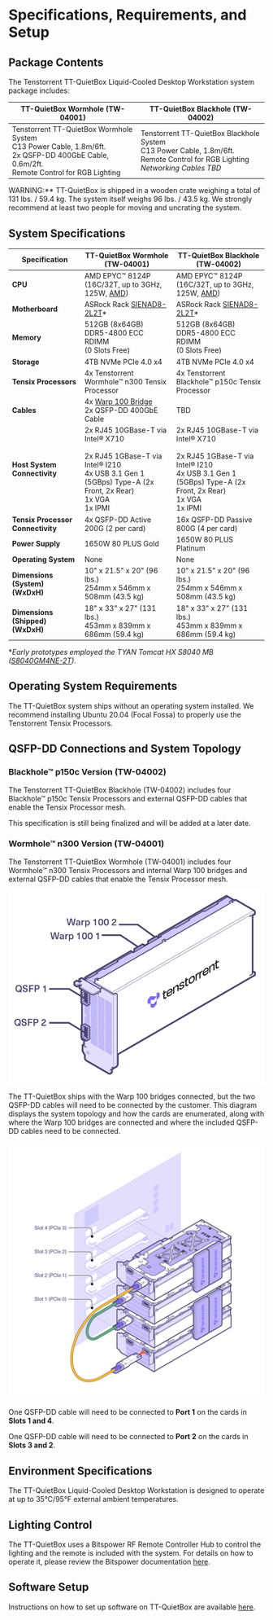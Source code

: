 # Specifications, Requirements, and Setup

## Package Contents

The Tenstorrent TT-QuietBox Liquid-Cooled Desktop Workstation system package includes:

| TT-QuietBox Wormhole (TW-04001)                              | TT-QuietBox Blackhole (TW-04002)                             |
| ------------------------------------------------------------ | ------------------------------------------------------------ |
| Tenstorrent TT-QuietBox Wormhole System<br />C13 Power Cable, 1.8m/6ft.<br />2x QSFP-DD 400GbE Cable, 0.6m/2ft.<br />Remote Control for RGB Lighting | Tenstorrent TT-QuietBox Blackhole System<br />C13 Power Cable, 1.8m/6ft.<br />Remote Control for RGB Lighting<br />*Networking Cables TBD* |

WARNING:** TT-QuietBox is shipped in a wooden crate weighing a total of 131 lbs. / 59.4 kg. The system itself weighs 96 lbs. / 43.5 kg. We strongly recommend at least two people for moving and uncrating the system.

## System Specifications

| Specification                         | TT-QuietBox Wormhole (TW-04001)                              | TT-QuietBox Blackhole (TW-04002)                             |
| ------------------------------------- | ------------------------------------------------------------ | ------------------------------------------------------------ |
| **CPU**                               | AMD EPYC™ 8124P<br />(16C/32T, up to 3GHz, 125W, [AMD](https://www.amd.com/en/products/cpu/amd-epyc-8124p)) | AMD EPYC™ 8124P<br />(16C/32T, up to 3GHz, 125W, [AMD](https://www.amd.com/en/products/cpu/amd-epyc-8124p)) |
| **Motherboard**                       | ASRock Rack [SIENAD8-2L2T](https://www.asrockrack.com/general/productdetail.asp?Model=SIENAD8-2L2T#Specifications)* | ASRock Rack [SIENAD8-2L2T](https://www.asrockrack.com/general/productdetail.asp?Model=SIENAD8-2L2T#Specifications)* |
| **Memory**                            | 512GB (8x64GB)<br />DDR5-4800 ECC RDIMM<br />(0 Slots Free)  | 512GB (8x64GB)<br />DDR5-4800 ECC RDIMM<br />(0 Slots Free)  |
| **Storage**                           | 4TB NVMe PCIe 4.0 x4                                         | 4TB NVMe PCIe 4.0 x4                                         |
| **Tensix Processors**                 | 4x Tenstorrent Wormhole™ n300 Tensix Processor               | 4x Tenstorrent Blackhole™ p150c Tensix Processor             |
| **Cables**                            | 4x [Warp 100 Bridge](../../aibs/warp100.md)<br />2x QSFP-DD 400GbE Cable | TBD                                                          |
| **Host System<br />Connectivity**     | 2x RJ45 10GBase-T via Intel® X710<br /><br />2x RJ45 1GBase-T via Intel® I210<br />4x USB 3.1 Gen 1 (5GBps) Type-A (2x Front, 2x Rear)<br />1x VGA<br />1x IPMI | 2x RJ45 10GBase-T via Intel® X710<br /><br />2x RJ45 1GBase-T via Intel® I210<br />4x USB 3.1 Gen 1 (5GBps) Type-A (2x Front, 2x Rear)<br />1x VGA<br />1x IPMI |
| **Tensix Processor Connectivity**     | 4x QSFP-DD Active 200G (2 per card)                          | 16x QSFP-DD Passive 800G (4 per card)                        |
| **Power Supply**                      | 1650W 80 PLUS Gold                                           | 1650W 80 PLUS Platinum                                       |
| **Operating System**                  | None                                                         | None                                                         |
| **Dimensions (System)<br />(WxDxH)**  | 10" x 21.5" x 20" (96 lbs.)<br />254mm x 546mm x 508mm (43.5 kg) | 10" x 21.5" x 20" (96 lbs.)<br />254mm x 546mm x 508mm (43.5 kg) |
| **Dimensions (Shipped)<br />(WxDxH)** | 18" x 33" x 27" (131 lbs.)<br />453mm x 839mm x 686mm (59.4 kg) | 18" x 33" x 27" (131 lbs.)<br />453mm x 839mm x 686mm (59.4 kg) |

**Early prototypes employed the TYAN Tomcat HX S8040 MB ([S8040GM4NE-2T](https://www.tyan.com/Motherboards_S8040_S8040GM4NE-2T)).*

## Operating System Requirements

The TT-QuietBox system ships without an operating system installed. We recommend installing Ubuntu 20.04 (Focal Fossa) to properly use the Tenstorrent Tensix Processors.

## QSFP-DD Connections and System Topology

### Blackhole™ p150c Version (TW-04002)

The Tenstorrent TT-QuietBox Blackhole (TW-04002) includes four Blackhole™ p150c Tensix Processors and external QSFP-DD cables that enable the Tensix Processor mesh.

This specification is still being finalized and will be added at a later date.

### Wormhole™ n300 Version (TW-04001)

The Tenstorrent TT-QuietBox Wormhole (TW-04001) includes four Wormhole™ n300 Tensix Processors and internal Warp 100 bridges and external QSFP-DD cables that enable the Tensix Processor mesh.

![](../../aibs/wormhole/images/wh_portspec.png)

The TT-QuietBox ships with the Warp 100 bridges connected, but the two QSFP-DD cables will need to be connected by the customer. This diagram displays the system topology and how the cards are enumerated, along with where the Warp 100 bridges are connected and where the included QSFP-DD cables need to be connected. 

![](qb_topology.png)

One QSFP-DD cable will need to be connected to **Port 1** on the cards in **Slots 1 and 4**.

One QSFP-DD cable will need to be connected to **Port 2** on the cards in **Slots 3 and 2**.

## Environment Specifications

The TT-QuietBox Liquid-Cooled Desktop Workstation is designed to operate at up to 35°C/95°F external ambient temperatures.

## Lighting Control

The TT-QuietBox uses a Bitspower RF Remote Controller Hub to control the lighting and the remote is included with the system. For details on how to operate it, please review the Bitspower documentation [here](BPTA-RFCHUB_IG_V3.pdf).

## Software Setup

Instructions on how to set up software on TT-QuietBox are available [here](https://docs.tenstorrent.com/getting-started/README.html).